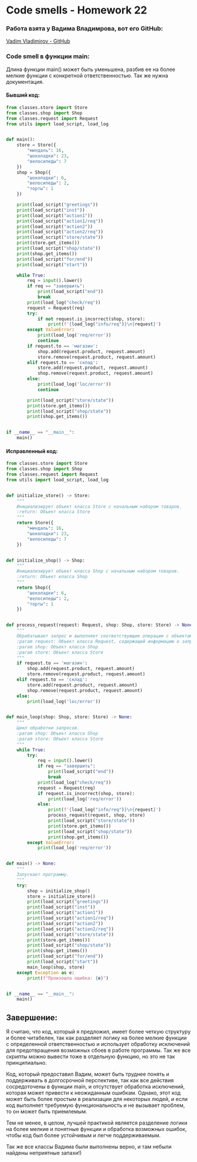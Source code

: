 # Code smells - Homework 22
### Работа взята у Вадима Владимрова, вот его GitHub:
[Vadim Vladimirov - GitHub](https://github.com/cestxvcdim)

### Code smell в функции main:
Длина функции main() может быть уменьшена, 
разбив ее на более мелкие функции с конкретной ответственностью. 
Так же нужна документация.
#### Бывший код:
```python
from classes.store import Store
from classes.shop import Shop
from classes.request import Request
from utils import load_script, load_log


def main():
    store = Store({
        "миндаль": 16,
        "шоколадки": 23,
        "велосипеды": 7
    })
    shop = Shop({
        "шоколадки": 6,
        "велосипеды": 2,
        "торты": 1
    })

    print(load_script("greetings"))
    print(load_script("inst"))
    print(load_script("action1"))
    print(load_script("action1/req"))
    print(load_script("action2"))
    print(load_script("action2/req"))
    print(load_script("store/state"))
    print(store.get_items())
    print(load_script("shop/state"))
    print(shop.get_items())
    print(load_script("for/end"))
    print(load_script("start"))

    while True:
        req = input().lower()
        if req == "завершить":
            print(load_script("end"))
            break
        print(load_log("check/req"))
        request = Request(req)
        try:
            if not request.is_incorrect(shop, store):
                print(f'{load_log("info/req")}\n{request}')
        except ValueError:
            print(load_log('req/error'))
            continue
        if request.to == 'магазин':
            shop.add(request.product, request.amount)
            store.remove(request.product, request.amount)
        elif request.to == 'склад':
            store.add(request.product, request.amount)
            shop.remove(request.product, request.amount)
        else:
            print(load_log('loc/error'))
            continue

        print(load_script("store/state"))
        print(store.get_items())
        print(load_script("shop/state"))
        print(shop.get_items())


if __name__ == "__main__":
    main()
```

#### Исправленный код:
```python
from classes.store import Store
from classes.shop import Shop
from classes.request import Request
from utils import load_script, load_log


def initialize_store() -> Store:
    """
    Инициализирует объект класса Store с начальным набором товаров.
    :return: Объект класса Store
    """
    return Store({
        "миндаль": 16,
        "шоколадки": 23,
        "велосипеды": 7
    })


def initialize_shop() -> Shop:
    """
    Инициализирует объект класса Shop с начальным набором товаров.
    :return: Объект класса Shop
    """
    return Shop({
        "шоколадки": 6,
        "велосипеды": 2,
        "торты": 1
    })


def process_request(request: Request, shop: Shop, store: Store) -> None:
    """
    Обрабатывает запрос и выполняет соответствующие операции с объектами классов Shop и Store.
    :param request: Объект класса Request, содержащий информацию о запросе
    :param shop: Объект класса Shop
    :param store: Объект класса Store
    """
    if request.to == 'магазин':
        shop.add(request.product, request.amount)
        store.remove(request.product, request.amount)
    elif request.to == 'склад':
        store.add(request.product, request.amount)
        shop.remove(request.product, request.amount)
    else:
        print(load_log('loc/error'))


def main_loop(shop: Shop, store: Store) -> None:
    """
    Цикл обработки запросов.
    :param shop: Объект класса Shop
    :param store: Объект класса Store
    """
    while True:
        try:
            req = input().lower()
            if req == "завершить":
                print(load_script("end"))
                break
            print(load_log("check/req"))
            request = Request(req)
            if request.is_incorrect(shop, store):
                print(load_log('req/error'))
            else:
                print(f'{load_log("info/req")}\n{request}')
                process_request(request, shop, store)
                print(load_script("store/state"))
                print(store.get_items())
                print(load_script("shop/state"))
                print(shop.get_items())
        except ValueError:
            print(load_log('req/error'))


def main() -> None:
    """
    Запускает программу.
    """
    try:
        shop = initialize_shop()
        store = initialize_store()
        print(load_script("greetings"))
        print(load_script("inst"))
        print(load_script("action1"))
        print(load_script("action1/req"))
        print(load_script("action2"))
        print(load_script("action2/req"))
        print(load_script("store/state"))
        print(store.get_items())
        print(load_script("shop/state"))
        print(shop.get_items())
        print(load_script("for/end"))
        print(load_script("start"))
        main_loop(shop, store)
    except Exception as e:
        print(f"Произошла ошибка: {e}")


if __name__ == "__main__":
    main()
```

## Завершение:

Я считаю, что код, который я предложил, 
имеет более четкую структуру и более читабелен, 
так как разделяет логику на более мелкие функции 
с определенной ответственностью и использует обработку 
исключений для предотвращения возможных сбоев в работе программы.
Так же все скрипты можно вывести тоже в отдельную функцию, но это не так принципиально.

Код, который предоставил Вадим, может быть труднее понять и поддерживать
в долгосрочной перспективе, так как все действия сосредоточены в функции main, 
и отсутствует обработка исключений, которая может привести к неожиданным ошибкам. 
Однако, этот код может быть более простым в реализации для некоторых людей, и если код 
выполняет требуемую функциональность и не вызывает проблем, то он может быть приемлемым.

Тем не менее, в целом, лучшей практикой является разделение логики на более 
мелкие и понятные функции и обработка возможных ошибок, чтобы код был более 
устойчивым и легче поддерживаемым.

Так же все классы Вадима были выполнены верно, и там небыли найдены неприятные запахи!)



